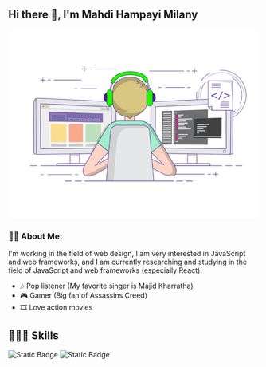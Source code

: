 ## Hi there 👋, I'm Mahdi Hampayi Milany
<!-- ![http://url/to/img.png](https://github.com/hampayiMilany/hampayiMilany/blob/main/animation.gif) -->
![Page Animation](https://github.com/hampayiMilany/hampayiMilany/blob/main/Animation.gif)

### 👦🏻 About Me:
I'm working in the field of web design, I am very interested in JavaScript and web frameworks, and I am currently researching and studying in the field of JavaScript and web frameworks (especially React).

- 🎶 Pop listener (My favorite singer is Majid Kharratha)
- 🎮 Gamer (Big fan of Assassins Creed)
- 🎞️ Love action movies

## 👨🏻‍💻 Skills
<p align="left">
  <img alt="Static Badge" src="https://img.shields.io/badge/Javascrip-%23292929?style=flat&logo=javascript&logoColor=%23ebe53b&labelColor=%23292929&color=%23292929">
  <img alt="Static Badge" src="https://img.shields.io/badge/Typescript-%23292929?style=flat&logo=typescript&logoColor=%233ea8e6&labelColor=%23292929&color=%23292929">
</p>

<!--
**hampayiMilany/hampayiMilany** is a ✨ _special_ ✨ repository because its `README.md` (this file) appears on your GitHub profile.

Here are some ideas to get you started:

- 🔭 I’m currently working on ...
- 🌱 I’m currently learning ...
- 👯 I’m looking to collaborate on ...
- 🤔 I’m looking for help with ...
- 💬 Ask me about ...
- 📫 How to reach me: ...
- 😄 Pronouns: ...
- ⚡ Fun fact: ...
-->
